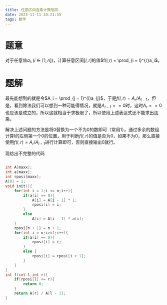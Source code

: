 ```yaml
---
title: 任意区间连乘计算陷阱
date: 2023-11-11 10:21:55
tags: 数学
---
```


# 题意

对于任意值$a_i, (i \in [1,n])$，计算任意区间$[l,r]$的值$f(l,r) = \prod_{i = l}^{r}a_i$。

# 题解

最先能想到的就是令$A_i = \prod_{j = 1}^{i}a_{j}$，于是$f(l,r) = A_r / A_{l - 1}$，但是，看到除法我们可以想到一种可能得情况，就是$A_{l - 1} == 0$时，这时$A_r == 0$也应该是成立的，所以这就相当于求极限了，所以使用上述表达式还不能求出连乘。

解决上述问题的方法是将0替换为一个不为0的数即可（常用1）。通过多余的数组计算l的左侧第一个0的位置，用于判断$f(l,r)$的值是否为0，如果不为0，那么直接使用$f(l,r) = A_r / A_{l - 1}$进行计算即可，否则直接输出0就行。

现给出不完整的代码

```cpp

int A[maxx];
int a[maxx];
int rposi[maxx];
A[0] = 1;
void init(){
    for(int i = 1;i <= n;i++){
        if(a[i] == 0){
            A[i] = A[i - 1] * 1;
            rposi[i] = i;
        }
        else 
            A[i] = A[i - 1] * a[i];
    }
    rposi[n + 1] = n + 1;
    for(int i = n;i>=1;i++){
        if(a[i] == 0){
            rposi[i] = i;
        }
        else {
            rposi[i] = rposi[i + 1];
        }
    }
}
int f(int l,int r){
    if(rposi[l] <= r){
        return 0;
    }
    return A[r] / A[l - 1];
}

```

